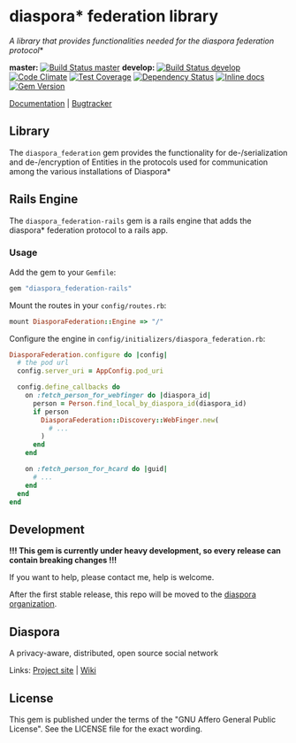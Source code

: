 # diaspora* federation library

**A library that provides functionalities needed for the diaspora* federation protocol**

**master:** [![Build Status master](https://travis-ci.org/SuperTux88/diaspora_federation.svg?branch=master)](https://travis-ci.org/SuperTux88/diaspora_federation)
**develop:** [![Build Status develop](https://travis-ci.org/SuperTux88/diaspora_federation.svg?branch=develop)](https://travis-ci.org/SuperTux88/diaspora_federation)
[![Code Climate](https://codeclimate.com/github/SuperTux88/diaspora_federation/badges/gpa.svg)](https://codeclimate.com/github/SuperTux88/diaspora_federation)
[![Test Coverage](https://codeclimate.com/github/SuperTux88/diaspora_federation/badges/coverage.svg)](https://codeclimate.com/github/SuperTux88/diaspora_federation/coverage)
[![Dependency Status](https://gemnasium.com/SuperTux88/diaspora_federation.svg)](https://gemnasium.com/SuperTux88/diaspora_federation)
[![Inline docs](https://inch-ci.org/github/SuperTux88/diaspora_federation.svg?branch=master)](https://inch-ci.org/github/SuperTux88/diaspora_federation)
[![Gem Version](https://badge.fury.io/rb/diaspora_federation.svg)](https://badge.fury.io/rb/diaspora_federation)

[Documentation](http://www.rubydoc.info/gems/diaspora_federation/) |
[Bugtracker](https://github.com/SuperTux88/diaspora_federation/issues)

## Library

The ```diaspora_federation``` gem provides the functionality for de-/serialization and de-/encryption of Entities
in the protocols used for communication among the various installations of Diaspora*

## Rails Engine

The ```diaspora_federation-rails``` gem is a rails engine that adds the diaspora* federation protocol to a rails app.

### Usage

Add the gem to your ```Gemfile```:

```ruby
gem "diaspora_federation-rails"
```

Mount the routes in your ```config/routes.rb```:

```ruby
mount DiasporaFederation::Engine => "/"
```

Configure the engine in ```config/initializers/diaspora_federation.rb```:

```ruby
DiasporaFederation.configure do |config|
  # the pod url
  config.server_uri = AppConfig.pod_uri

  config.define_callbacks do
    on :fetch_person_for_webfinger do |diaspora_id|
      person = Person.find_local_by_diaspora_id(diaspora_id)
      if person
        DiasporaFederation::Discovery::WebFinger.new(
          # ...
        )
      end
    end

    on :fetch_person_for_hcard do |guid|
      # ...
    end
  end
end
```

## Development

**!!! This gem is currently under heavy development, so every release can contain breaking changes !!!**

If you want to help, please contact me, help is welcome.

After the first stable release, this repo will be moved to the [diaspora organization](https://github.com/diaspora/).

## Diaspora

A privacy-aware, distributed, open source social network

Links:
[Project site](https://diasporafoundation.org) |
[Wiki](https://wiki.diasporafoundation.org)

## License

This gem is published under the terms of the "GNU Affero General Public License". See the LICENSE file for the exact wording.
